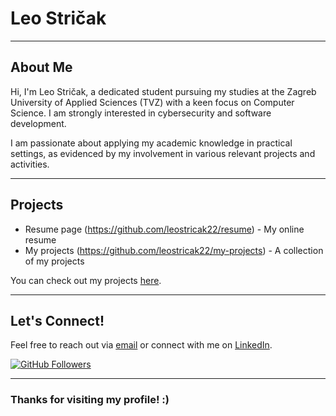 # Leo Stričak

---

## About Me

Hi, I'm Leo Stričak, a dedicated student pursuing my studies at the Zagreb University of Applied Sciences (TVZ) with a keen focus on Computer Science. I am strongly interested in cybersecurity and software development.

I am passionate about applying my academic knowledge in practical settings, as evidenced by my involvement in various relevant projects and activities.

---
## Projects

- Resume page (https://github.com/leostricak22/resume) - My online resume
- My projects (https://github.com/leostricak22/my-projects) - A collection of my projects

You can check out my projects [here](https://projects.barbuddy.net/).

---

## Let's Connect!

Feel free to reach out via [email](mailto:stricak.leo@gmail.com) or connect with me on [LinkedIn](https://www.linkedin.com/in/leostricak22/).

[![GitHub Followers](https://img.shields.io/github/followers/leostricak22?label=Follow&style=social)](https://github.com/leostricak22)

---

### Thanks for visiting my profile! :)
